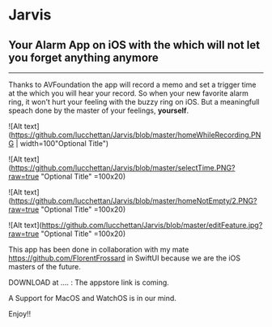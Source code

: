 # Jarvis

## Your Alarm App on iOS with the which will not let you forget anything anymore

---

Thanks to AVFoundation the app will record a memo and set a trigger time at the which you will hear your record. 
So when your new favorite alarm ring, it won't hurt your feeling with the buzzy ring on iOS. 
But a meaningfull speach done by the master of your feelings, **yourself**.

![Alt text](https://github.com/lucchettan/Jarvis/blob/master/homeWhileRecording.PNG | width=100"Optional Title")

![Alt text](https://github.com/lucchettan/Jarvis/blob/master/selectTime.PNG?raw=true "Optional Title" =100x20)


![Alt text](https://github.com/lucchettan/Jarvis/blob/master/homeNotEmpty/2.PNG?raw=true "Optional Title" =100x20)

![Alt text](https://github.com/lucchettan/Jarvis/blob/master/editFeature.jpg?raw=true "Optional Title" =100x20)



This app has been done in collaboration with my mate https://github.com/FlorentFrossard in SwiftUI because we are the iOS masters of the future.

DOWNLOAD at .... : The appstore link is coming.


A Support for MacOS and WatchOS is in our mind. 

Enjoy!! 
